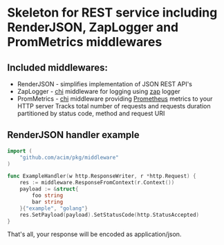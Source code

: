 # Skeleton for REST service including RenderJSON, ZapLogger and PromMetrics middlewares

## Included middlewares:

* RenderJSON - simplifies implementation of JSON REST API's
* ZapLogger - [chi](https://github.com/go-chi/chi) middleware for logging using [zap](https://github.com/uber-go/zap) logger
* PromMetrics - [chi](https://github.com/go-chi/chi) middleware providing [Prometheus](https://prometheus.io/) metrics to your HTTP server
  Tracks total number of requests and requests duration partitioned by status code, method and request URI

## RenderJSON handler example

```go
import (
    "github.com/acim/pkg/middleware"
)

func ExampleHandler(w http.ResponseWriter, r *http.Request) {
    res := middleware.ResponseFromContext(r.Context())
    payload := &struct{
        foo string
        bar string
    }{"example", "golang"}
    res.SetPayload(payload).SetStatusCode(http.StatusAccepted)
}
```

That's all, your response will be encoded as application/json.
